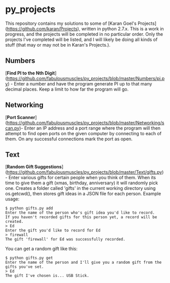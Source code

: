py_projects
========

This repository contains my solutions to some of [Karan Goel's Projects] (https://github.com/karan/Projects), written in
python 2.7.x. This is a work in progress, and the projects will be completed in no particular order. 
Only the projects I've completed will be listed, and I will likely be doing all kinds of stuff (that may or may not
be in Karan's Projects.).


Numbers
---------

[**Find PI to the Nth Digit**] (https://github.com/fabulousmuscles/py_projects/blob/master/Numbers/pi.py) - Enter a number and have the program generate PI up to that many decimal places. Keep a limit to how far the program will go.


Networking
---------

[**Port Scanner**] (https://github.com/fabulousmuscles/py_projects/blob/master/Networking/scan.py)- Enter an IP address and a port range where the program will then attempt to find open ports on the given computer by connecting to each of them. On any successful connections mark the port as open.


Text
---------
[**Random Gift Suggestions**] (https://github.com/fabulousmuscles/py_projects/blob/master/Text/gifts.py) - Enter various 
gifts for certain people when you think of them. When its time to give them a gift (xmas, birthday, anniversary) it will 
randomly pick one. Creates a folder called 'gifts' in the current working directory using os.getcwd(), then stores gift
ideas in a JSON file for each person. Example usage:

    $ python gifts.py add
    Enter the name of the person who's gift idea you'd like to record.
    If you haven't recorded gifts for this person yet, a record will be created.
    > Ed
    Enter the gift you'd like to record for Ed
    > firewall
    The gift 'firewall' for Ed was successfully recorded.

You can get a random gift like this:

    $ python gifts.py get
    Enter the name of the person and I'll give you a random gift from the gifts you've set.
    > Ed
    The gift I've chosen is... USB Stick.
